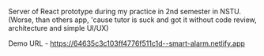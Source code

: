 Server of React prototype during my practice in 2nd semester in NSTU.  (Worse, than others app, 'cause tutor is suck and got it without code review, architecture and simple UI/UX)
  
Demo URL - https://64635c3c103ff4776f511c1d--smart-alarm.netlify.app
